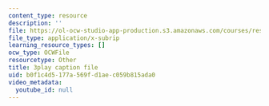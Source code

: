 ```yaml
---
content_type: resource
description: ''
file: https://ol-ocw-studio-app-production.s3.amazonaws.com/courses/res-9-003-brains-minds-and-machines-summer-course-summer-2015/b0f1c4d5177a569fd1aec059b815ada0_7BAChnLg8Co.srt
file_type: application/x-subrip
learning_resource_types: []
ocw_type: OCWFile
resourcetype: Other
title: 3play caption file
uid: b0f1c4d5-177a-569f-d1ae-c059b815ada0
video_metadata:
  youtube_id: null
---
```

